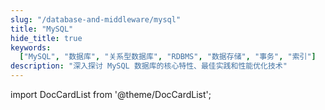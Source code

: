 ```yaml
---
slug: "/database-and-middleware/mysql"
title: "MySQL"
hide_title: true
keywords:
  ["MySQL", "数据库", "关系型数据库", "RDBMS", "数据存储", "事务", "索引"]
description: "深入探讨 MySQL 数据库的核心特性、最佳实践和性能优化技术"
---
```


import DocCardList from '@theme/DocCardList';

<DocCardList />